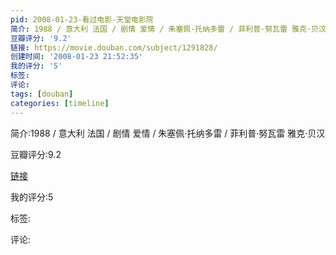 ```yaml
---
pid: 2008-01-23-看过电影-天堂电影院
简介: 1988 / 意大利 法国 / 剧情 爱情 / 朱塞佩·托纳多雷 / 菲利普·努瓦雷 雅克·贝汉
豆瓣评分: '9.2'
链接: https://movie.douban.com/subject/1291828/
创建时间: '2008-01-23 21:52:35'
我的评分: '5'
标签:
评论:
tags: [douban]
categories: [timeline]
---
```

简介:1988 / 意大利 法国 / 剧情 爱情 / 朱塞佩·托纳多雷 / 菲利普·努瓦雷 雅克·贝汉

豆瓣评分:9.2

[链接](https://movie.douban.com/subject/1291828/)

我的评分:5

标签:

评论:

